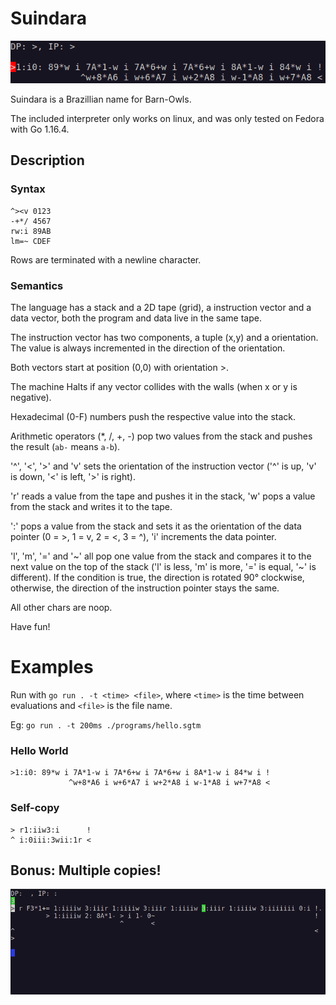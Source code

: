 # Suindara

![Alt Text](./hello.gif)

Suindara is a Brazillian name for Barn-Owls.

The included interpreter only works on linux, and was only tested on Fedora
with Go 1.16.4.

## Description

### Syntax

```
^><v 0123
-+*/ 4567
rw:i 89AB 
lm=~ CDEF 
```

Rows are terminated with a newline character.

### Semantics

The language has a stack and a 2D tape (grid), 
a instruction vector and a data vector,
both the program and data live in the same tape.

The instruction vector has two components,
a tuple (x,y) and a orientation. The value is always
incremented in the direction of the orientation.

Both vectors start at position (0,0) with orientation >.

The machine Halts if any vector collides with the walls (when x or y is negative).

Hexadecimal (0-F) numbers push the respective value into the stack.

Arithmetic operators (*, /, +, -) pop two values from 
the stack and pushes the result (`ab-` means `a-b`).

'^', '<', '>' and 'v' sets the orientation of the instruction vector
('^' is up, 'v' is down, '<' is left, '>' is right).

'r' reads a value from the tape and pushes it in the stack,
'w' pops a value from the stack and writes it to the tape.

':' pops a value from the stack and sets it as the orientation of the data pointer 
(0 = >, 1 = v, 2 = <, 3 = ^),
'i' increments the data pointer.

'l', 'm', '=' and '\~' all pop one value from the stack 
and compares it to the next value on the top of the stack 
('l' is less, 'm' is more, '=' is equal, '~' is different).
If the condition is true, the direction is rotated
90° clockwise, otherwise, the direction of the instruction
pointer stays the same.

All other chars are noop.

Have fun!

# Examples

Run with `go run . -t <time> <file>`, where
`<time>` is the time between evaluations and
`<file>` is the file name.

Eg: `go run . -t 200ms ./programs/hello.sgtm`

### Hello World

```
>1:i0: 89*w i 7A*1-w i 7A*6+w i 7A*6+w i 8A*1-w i 84*w i !
             ^w+8*A6 i w+6*A7 i w+2*A8 i w-1*A8 i w+7*A8 <
```

### Self-copy

```
> r1:iiw3:i      !
^ i:0iii:3wii:1r <
```

## Bonus: Multiple copies!

![Alt Text](./multcopy.gif)
